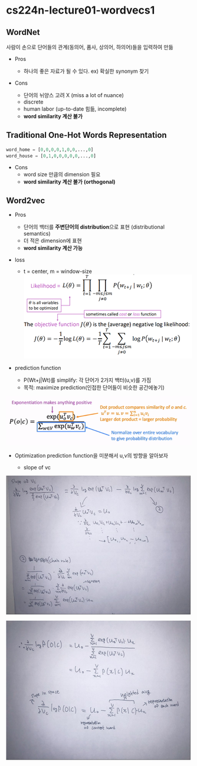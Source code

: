 cs224n-lecture01-wordvecs1
=============

WordNet
-------------
사람이 손으로 단어들의 관계(동의어, 품사, 상의어, 하의어)들을 입력하여 만듦
* Pros
    - 하나의 좋은 자료가 될 수 있다. ex) 확실한 synonym 찾기

* Cons
    - 단어의 뉘양스 고려 X (miss a lot of nuance)
    - discrete
    - human labor (up-to-date 힘듦, incomplete)
    - **word similarity 계산 불가**
    
Traditional One-Hot Words Representation
------------- 
```python
word_home = [0,0,0,0,1,0,0,...,0]
word_house = [0,1,0,0,0,0,0,...,0]
```
* Cons
    - word size 만큼의 dimension 필요
    - **word similarity 계산 불가 (orthogonal)**

Word2vec
------------- 
*  Pros
    - 단어의 백터를 **주변단어의 distribution**으로 표현 (distributional semantics)
    - 더 적은 dimension에 표현
    - **word similarity 계산 가능**
             
*  loss
    - t = center, m = window-size
<img src="cs224n-lecture01-wordvecs1/w2v.png" width="700px" title="w2v loss" alt="w2vloss"></img>

*  prediction function
    - P(Wt+j|Wt)를 simplify: 각 단어가 2가지 백터(u,v)를 가짐
    - 목적: maximize prediction(인접한 단어들이 비슷한 공간에놓기)
    
<img src="cs224n-lecture01-wordvecs1/w2v_prediction.png" width="800px" title="w2v pred" alt="w2vpred"></img>

*  Optimization
prediction function을 미분해서 u,v의 방향을 알아보자

    - slope of vc
    
    
<img src="cs224n-lecture01-wordvecs1/softmax1.jpg" width="500px" title="" alt=""></img>

<img src="cs224n-lecture01-wordvecs1/softmax2.jpg" width="500px" title="" alt=""></img>

